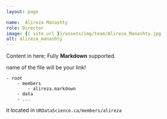 ```yaml
---
layout: page

name:  Alireza Manashty
role: Director
image: {{ site.url }}/assets/img/team/Alireza_Manashty.jpg
alt: alireza_manashty
---
```


Content in here; Fully **Markdown** supported.

name of the file will be your link!

```
- root
    - members
        - alireza.markdown
    - data
    - ...
```


it located in `URDataScience.ca/members/alireza`
